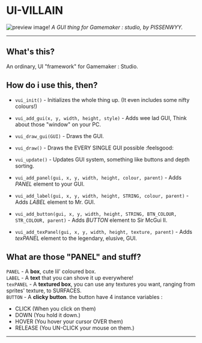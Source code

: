UI-VILLAIN
=====================
![preview image!](http://i.imgur.com/eNryKfO.png)
_A GUI thing for Gamemaker : studio, by PISSENWYY._

-------------------------------------------

## What's this?
An ordinary, UI "framework" for Gamemaker : Studio.

## How do i use this, then?
- ```vui_init()``` - Initializes the whole thing up. (It even includes some nifty colours!)
- ```vui_add_gui(x, y, width, height, style)``` - Adds wee lad GUI, Think about those "window" on your PC.
- ```vui_draw_gui(GUI)``` - Draws the GUI.
- ```vui_draw()``` - Draws the EVERY SINGLE GUI possible :feelsgood:
- ```vui_update()``` - Updates GUI system, something like buttons and depth sorting.

- ```vui_add_panel(gui, x, y, width, height, colour, parent)``` - Adds _PANEL_ element to your GUI.
- ```vui_add_label(gui, x, y, width, height, STRING, colour, parent)``` - Adds _LABEL_ element to Mr. GUI.
- ```vui_add_button(gui, x, y, width, height, STRING, BTN_COLOUR, STR_COLOUR, parent)``` - Adds _BUTTON_ element to Sir McGui II.
- ```vui_add_texPanel(gui, x, y, width, height, texture, parent)``` - Adds _texPANEL_ element to the legendary, elusive, GUI.

## What are those "PANEL" and stuff?

`PANEL` - A **box**, cute lil' coloured box.  
`LABEL` - A **text** that you can shove it up everywhere!  
`texPANEL` - A **textured box**, you can use any textures you want, ranging from sprites' texture, to SURFACES.  
`BUTTON` - A **clicky button**. the button have 4 instance variables :
- CLICK (When you click on them)
- DOWN (You hold it down.)
- HOVER (You hover your cursor OVER them)
- RELEASE (You UN-CLICK your mouse on them.)

---------------------------
